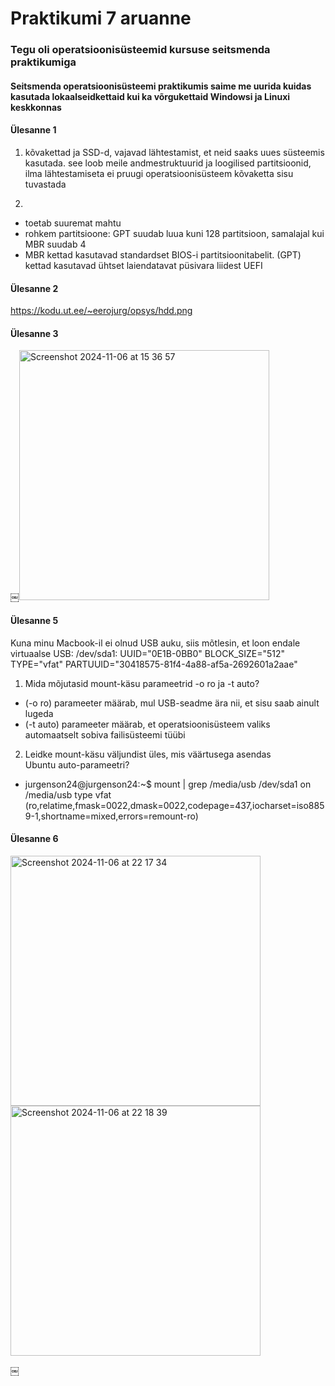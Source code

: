 # Praktikumi 7 aruanne

### Tegu oli operatsioonisüsteemid kursuse seitsmenda praktikumiga
#### Seitsmenda operatsioonisüsteemi praktikumis saime me uurida kuidas kasutada lokaalseidkettaid kui ka võrgukettaid Windowsi ja Linuxi keskkonnas

#### Ülesanne 1

1. kõvakettad ja SSD-d, vajavad lähtestamist, et neid saaks uues süsteemis kasutada. see loob meile andmestruktuurid ja loogilised partitsioonid, ilma lähtestamiseta ei pruugi operatsioonisüsteem kõvaketta sisu tuvastada

2. 
* toetab suuremat mahtu
* rohkem partitsioone: GPT suudab luua kuni 128 partitsioon, samalajal kui MBR suudab 4
* MBR kettad kasutavad standardset BIOS-i partitsioonitabelit. (GPT) kettad kasutavad ühtset laiendatavat püsivara liidest UEFI

#### Ülesanne 2

https://kodu.ut.ee/~eerojurg/opsys/hdd.png


#### Ülesanne 3

￼<img width="400" alt="Screenshot 2024-11-06 at 15 36 57" src="https://github.com/user-attachments/assets/792559a3-112e-451b-8782-97bdaddd7b70">


#### Ülesanne 5 
Kuna minu Macbook-il ei olnud USB auku, siis mõtlesin, et loon endale virtuaalse USB: /dev/sda1: UUID="0E1B-0BB0" BLOCK_SIZE="512" TYPE="vfat" PARTUUID="30418575-81f4-4a88-af5a-2692601a2aae"


1. Mida mõjutasid mount-käsu parameetrid -o ro ja -t auto?
* (-o ro) parameeter määrab, mul USB-seadme ära nii, et sisu saab ainult lugeda
* (-t auto) parameeter määrab, et operatsioonisüsteem valiks automaatselt sobiva failisüsteemi tüübi

2. Leidke mount-käsu väljundist üles, mis väärtusega asendas Ubuntu auto-parameetri?

* jurgenson24@jurgenson24:~$ mount | grep /media/usb
/dev/sda1 on /media/usb type vfat (ro,relatime,fmask=0022,dmask=0022,codepage=437,iocharset=iso8859-1,shortname=mixed,errors=remount-ro)


#### Ülesanne 6

<img width="400" alt="Screenshot 2024-11-06 at 22 17 34" src="https://github.com/user-attachments/assets/797d79a5-3b20-48ea-ba98-d2a6e23804f9">
<img width="400" alt="Screenshot 2024-11-06 at 22 18 39" src="https://github.com/user-attachments/assets/e59842ca-e08e-4134-b39f-7124eafac8da">

￼
